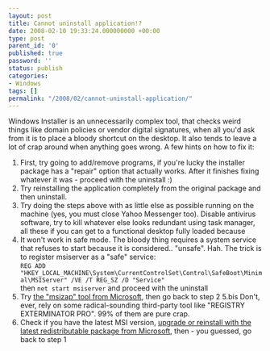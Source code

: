 ```yaml
---
layout: post
title: Cannot uninstall application!?
date: 2008-02-10 19:33:24.000000000 +00:00
type: post
parent_id: '0'
published: true
password: ''
status: publish
categories:
- Windows
tags: []
permalink: "/2008/02/cannot-uninstall-application/"
---
```

Windows Installer is an unnecessarily complex tool, that checks weird things like domain policies or vendor digital signatures, when all you'd ask from it is to place a bloody shortcut on the desktop. It also tends to leave a lot of crap around when anything goes wrong. A few hints on how to fix it:

1. First, try going to add/remove programs, if you're lucky the installer package has a "repair" option that actually works. After it finishes fixing whatever it was - proceed with the uninstall :)  
2. Try reinstalling the application completely from the original package and then uninstall.  
3. Try doing the steps above with as little else as possible running on the machine (yes, you must close Yahoo Messenger too). Disable antivirus software, try to kill whatever else looks redundant using task manager, all these if you can get to a functional desktop fully loaded because  
4. It won't work in safe mode. The bloody thing requires a system service that refuses to start because it is considered.. "unsafe". Hah. The trick is to register msiserver as a "safe" service:  
`REG ADD "HKEY_LOCAL_MACHINE\System\CurrentControlSet\Control\SafeBoot\Minimal\MSIServer" /VE /T REG_SZ /D "Service"`  
then `net start msiserver` and proceed with the uninstall
5. Try [the "msizap" tool from Microsoft](http://support.microsoft.com/?scid=kb%3Ben-us%3B290301&x=21&y=12), then go back to step 2
5.bis Don't, ever, rely on some radical-sounding third-party tool like "REGISTRY EXTERMINATOR PRO". 99% of them are pure crap.
6. Check if you have the latest MSI version, [upgrade or reinstall with the latest redistributable package from Microsoft](http://www.microsoft.com/downloads/browse.aspx?displaylang=en&productID=9DD7A078-F8B0-457F-96CD-39C8428C2AEE), then - you guessed, go back to step 1
